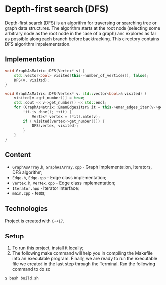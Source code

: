 # Depth-first search (DFS)
Depth-first search (DFS) is an algorithm for traversing or searching tree 
or graph data structures. The algorithm starts at the root node (selecting some 
arbitrary node as the root node in the case of a graph) and explores as far 
as possible along each branch before backtracking. This directory contains 
DFS algorithm impelementation.

## Implementation
```cpp
void GraphAsMatrix::DFS(Vertex* v) {
    std::vector<bool> visited(this->number_of_vertices(), false);
    DFS(v, visited);
}

void GraphAsMatrix::DFS(Vertex* v, std::vector<bool>& visited) {
    visited[v->get_number()] = true;
    std::cout << v->get_number() << std::endl;
    for (GraphAsMatrix::EmanEdgesIter& it = this->eman_edges_iter(v->get_number()); 
        !it.is_done(); ++it) {
            Vertex* vertex = (*it).mate(v);
        if (!visited[vertex->get_number()]) {
            DFS(vertex, visited);
        }
    }
}
```

## Content
* ```GraphAsArray.h```,  ```GraphAsArray.cpp``` - Graph Implementation, 
Iterators, DFS algorithm;
* ```Edge.h```,  ```Edge.cpp``` - Edge class implementation;
* ```Vertex.h```,  ```Vertex.cpp``` - Edge class implementation;
* ```Iterator.hpp``` - Iterator Interface;
* ```main.cpp``` - tests;

## Technologies
Project is created with ```C++17```.

## Setup
1. To run this project, install it locally;
2. The following make command will help you in compiling the Makefile into an executable program. Finally, we are ready to run the executable file we created in the last step through the Terminal. Run the following command to do so
```
$ bash build.sh
```
